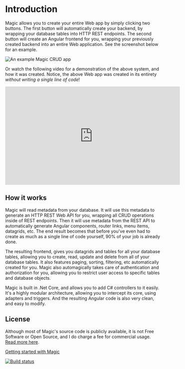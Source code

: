 # Introduction

Magic allows you to create your entire Web app by simply clicking two buttons. The first button will
automatically create your backend, by wrapping your database tables into HTTP REST endpoints. The
second button will create an Angular frontend for you, wrapping your previously created backend
into an entire Web application. See the screenshot below for an example.

![An example Magic CRUD app](https://servergardens.files.wordpress.com/2020/01/magic-crud-1.png)

Or watch the following video for a demonstration of the above system, and how it was created.
Notice, the above Web app was created in its entirety _without writing a single line of code_!

<div style="margin-left: auto; margin-right: auto; width: 560px;">
<iframe width="560" height="315" src="https://www.youtube.com/embed/7zNh4Ekd67c" frameborder="0" allow="accelerometer; autoplay; encrypted-media; gyroscope; picture-in-picture" allowfullscreen></iframe>
</div>

## How it works

Magic will read metadata from your database. It will use this metadata to generate an HTTP REST Web
API for you, wrapping all CRUD operations inside of REST endpoints. Then it will use metadata from
the REST API to automatically generate Angular components, router links, menu items, datagrids, etc.
The end result becomes that before you've even had to create as much as a single line of code 
yourself, 90% of your job is already done.

The resulting frontend, gives you datagrids and tables for all your database tables, allowing you
to create, read, update and delete from all of your database tables. It also features paging,
sorting, filtering, etc automatically created for you. Magic also automagically takes care of
authentication and authorization for you, allowing you to restrict user access to specific tables
and database objects.

Magic is built in .Net Core, and allows you to add C# controllers to it easily. It's a highly modular
architecture, allowing you to intercept its core, using adapters and triggers. And the resulting 
Angular code is also very clean, and easy to modify.

## License

Although most of Magic's source code is publicly available, it is not Free Software or Open Source,
and I do charge a fee for commercial usage. [Read more here](https://servergardens.com/buy/).

[Getting started with Magic](/getting-started)

[![Build status](https://travis-ci.org/polterguy/magic.svg?master)](https://travis-ci.org/polterguy/magic)
